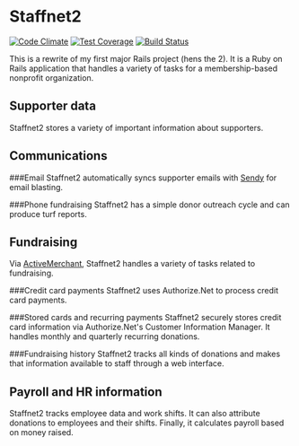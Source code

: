 Staffnet2
=========
[![Code Climate](https://codeclimate.com/github/cdale77/staffnet2/badges/gpa.svg)](https://codeclimate.com/github/cdale77/staffnet2)
[![Test Coverage](https://codeclimate.com/github/cdale77/staffnet2/badges/coverage.svg)](https://codeclimate.com/github/cdale77/staffnet2)
[![Build Status](https://travis-ci.org/cdale77/staffnet2.svg?branch=master)](https://travis-ci.org/cdale77/staffnet2)

This is a rewrite of my first major Rails project (hens the 2). It is a Ruby
on Rails application that handles a variety of tasks for a membership-based
nonprofit organization. 

Supporter data
--------------
Staffnet2 stores a variety of important information about supporters.


Communications
--------------

###Email
Staffnet2 automatically syncs supporter emails with [Sendy](http://sendy.co/) 
for email blasting.

###Phone fundraising
Staffnet2 has a simple donor outreach cycle and can produce turf reports. 

Fundraising
-----------
Via [ActiveMerchant](http://activemerchant.org/), Staffnet2 handles a variety of
tasks related to fundraising. 

###Credit card payments
Staffnet2 uses Authorize.Net to process credit card payments. 

###Stored cards and recurring payments
Staffnet2 securely stores credit card information via Authorize.Net's Customer
Information Manager. It handles monthly and quarterly recurring donations.

###Fundraising history
Staffnet2 tracks all kinds of donations and makes that information available to
staff through a web interface. 


Payroll and HR information
--------------------------
Staffnet2 tracks employee data and work shifts. It can also attribute donations
to employees and their shifts. Finally, it calculates payroll based on money
raised. 
